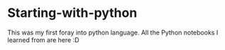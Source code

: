 # Starting-with-python
This was my first foray into python language.
All the Python notebooks I learned from are here :D
